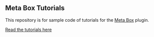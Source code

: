 ## Meta Box Tutorials

This repository is for sample code of tutorials for the [Meta Box](https://metabox.io) plugin.

[Read the tutorials here](https://metabox.io/category/guide/)
